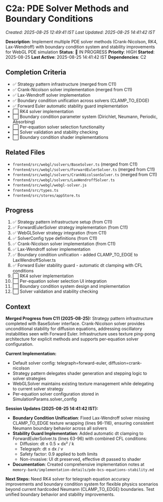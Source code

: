 # C2a: PDE Solver Methods and Boundary Conditions
*Created: 2025-08-25 12:49:41 IST*
*Last Updated: 2025-08-25 14:41:42 IST*

**Description**: Implement multiple PDE solver methods (Crank-Nicolson, RK4, Lax-Wendroff) with boundary condition system and stability improvements for WebGL PDE simulation
**Status**: 🔄 IN PROGRESS **Priority**: HIGH
**Started**: 2025-08-25
**Last Active**: 2025-08-25 14:41:42 IST
**Dependencies**: C2

## Completion Criteria
- ✅ Strategy pattern infrastructure (merged from C11)
- ✅ Crank-Nicolson solver implementation (merged from C11)
- ✅ Lax-Wendroff solver implementation
- ✅ Boundary condition unification across solvers (CLAMP_TO_EDGE)
- ✅ Forward Euler automatic stability guard implementation
- ⬜ RK4 solver implementation
- ⬜ Boundary condition parameter system (Dirichlet, Neumann, Periodic, Absorbing)
- ⬜ Per-equation solver selection functionality
- ⬜ Solver validation and stability checking
- ⬜ Boundary condition shader implementations

## Related Files
- `frontend/src/webgl/solvers/BaseSolver.ts` (merged from C11)
- `frontend/src/webgl/solvers/ForwardEulerSolver.ts` (merged from C11)
- `frontend/src/webgl/solvers/CrankNicolsonSolver.ts` (merged from C11)
- `frontend/src/webgl/solvers/LaxWendroffSolver.ts`
- `frontend/src/webgl/webgl-solver.js`
- `frontend/src/types.ts`
- `frontend/src/stores/appStore.ts`

## Progress
1. ✅ Strategy pattern infrastructure setup (from C11)
2. ✅ ForwardEulerSolver strategy implementation (from C11)
3. ✅ WebGLSolver strategy integration (from C11)
4. ✅ SolverConfig type definitions (from C11)
5. ✅ Crank-Nicolson solver implementation (from C11)
6. ✅ Lax-Wendroff solver implementation
7. ✅ Boundary condition unification - added CLAMP_TO_EDGE to LaxWendroffSolver.ts
8. ✅ Forward Euler stability guard - automatic dt clamping with CFL conditions
9. ⬜ RK4 solver implementation
10. ⬜ Per-equation solver selection UI integration
11. ⬜ Boundary condition system design and implementation
12. ⬜ Solver validation and stability checking

## Context
**Merged Progress from C11 (2025-08-25):**
Strategy pattern infrastructure completed with BaseSolver interface. Crank-Nicolson solver provides unconditional stability for diffusion equations, addressing oscillatory instabilities seen with Forward Euler. Infrastructure uses texture ping-pong architecture for explicit methods and supports per-equation solver configuration.

**Current Implementation:**
- Default solver config: telegraph=forward-euler, diffusion=crank-nicolson
- Strategy pattern delegates shader generation and stepping logic to solver strategies
- WebGLSolver maintains existing texture management while delegating to current solver strategy
- Per-equation solver configuration stored in SimulationParams.solver_config

**Session Updates (2025-08-25 14:41:42 IST):**
- **Boundary Condition Unification**: Fixed Lax-Wendroff solver missing CLAMP_TO_EDGE texture wrapping (lines 96-116), ensuring consistent Neumann boundary behavior across all solvers
- **Stability Guard Implementation**: Added automatic dt clamping to ForwardEulerSolver.ts (lines 63-96) with combined CFL conditions:
  - Diffusion: dt ≤ 0.5 × dx² / k
  - Telegraph: dt ≤ dx / v  
  - Safety factor: 0.9 applied to both limits
  - Non-invasive: UI dt preserved, effective dt passed to shader
- **Documentation**: Created comprehensive implementation notes at `memory-bank/implementation-details/pde-bcs-equations-stability.md`

**Next Steps:**
Need RK4 solver for telegraph equation accuracy improvements and boundary condition system for flexible physics scenarios beyond current hardcoded Neumann (CLAMP_TO_EDGE) boundaries. Test unified boundary behavior and stability improvements.
